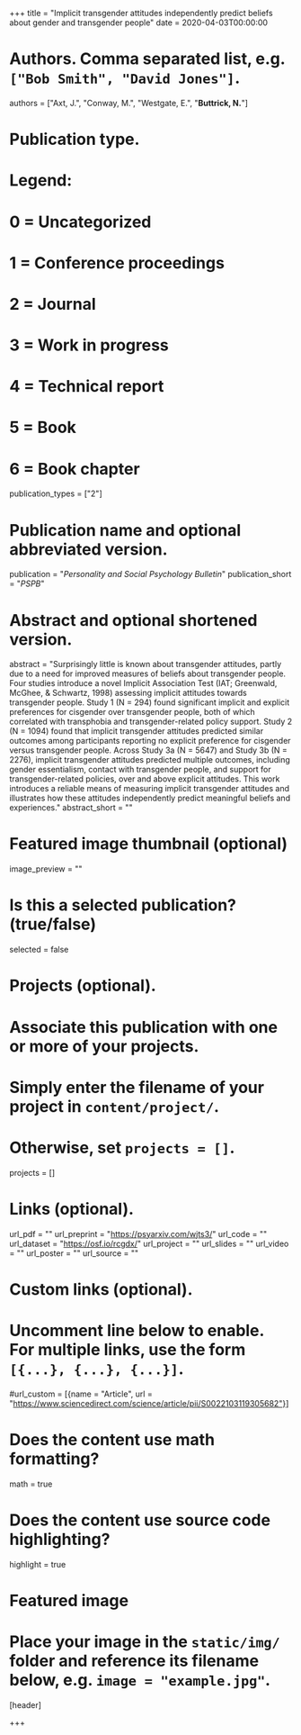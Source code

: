 +++
title = "Implicit transgender attitudes independently predict beliefs about gender and transgender people"
date = 2020-04-03T00:00:00

# Authors. Comma separated list, e.g. `["Bob Smith", "David Jones"]`.
authors = ["Axt, J.", "Conway, M.", "Westgate, E.", "**Buttrick, N.**"]

# Publication type.
# Legend:
# 0 = Uncategorized
# 1 = Conference proceedings
# 2 = Journal
# 3 = Work in progress
# 4 = Technical report
# 5 = Book
# 6 = Book chapter
publication_types = ["2"]

# Publication name and optional abbreviated version.
publication = "*Personality and Social Psychology Bulletin*"
publication_short = "*PSPB*"

# Abstract and optional shortened version.
abstract = "Surprisingly little is known about transgender attitudes, partly due to a need for improved measures of beliefs about transgender people. Four studies introduce a novel Implicit Association Test (IAT; Greenwald, McGhee, & Schwartz, 1998) assessing implicit attitudes towards transgender people. Study 1 (N = 294) found significant implicit and explicit preferences for cisgender over transgender people, both of which correlated with transphobia and transgender-related policy support. Study 2 (N = 1094) found that implicit transgender attitudes predicted similar outcomes among participants reporting no explicit preference for cisgender versus transgender people. Across Study 3a (N = 5647) and Study 3b (N = 2276), implicit transgender attitudes predicted multiple outcomes, including gender essentialism, contact with transgender people, and support for transgender-related policies, over and above explicit attitudes. This work introduces a reliable means of measuring implicit transgender attitudes and illustrates how these attitudes independently predict meaningful beliefs and experiences."
abstract_short = ""

# Featured image thumbnail (optional)
image_preview = ""

# Is this a selected publication? (true/false)
selected = false

# Projects (optional).
#   Associate this publication with one or more of your projects.
#   Simply enter the filename of your project in `content/project/`.
#   Otherwise, set `projects = []`.
projects = []

# Links (optional).
url_pdf = ""
url_preprint = "https://psyarxiv.com/wjts3/"
url_code = ""
url_dataset = "https://osf.io/rcgdx/"
url_project = ""
url_slides = ""
url_video = ""
url_poster = ""
url_source = ""

# Custom links (optional).
#   Uncomment line below to enable. For multiple links, use the form `[{...}, {...}, {...}]`.
#url_custom = [{name = "Article", url = "https://www.sciencedirect.com/science/article/pii/S0022103119305682"}]

# Does the content use math formatting?
math = true

# Does the content use source code highlighting?
highlight = true

# Featured image
# Place your image in the `static/img/` folder and reference its filename below, e.g. `image = "example.jpg"`.
[header]

+++

